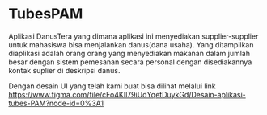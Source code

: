 # TubesPAM

Aplikasi DanusTera yang dimana aplikasi ini menyediakan supplier-supplier untuk mahasiswa bisa menjalankan danus(dana usaha). Yang ditampilkan diaplikasi adalah orang orang yang menyediakan makanan dalam jumlah besar dengan sistem pemesanan secara personal dengan disediakannya kontak suplier di deskripsi danus.

Dengan desain UI yang telah kami buat bisa dilihat melalui link https://www.figma.com/file/cFo4KIl79iUdYqetDuykGd/Desain-aplikasi-tubes-PAM?node-id=0%3A1
